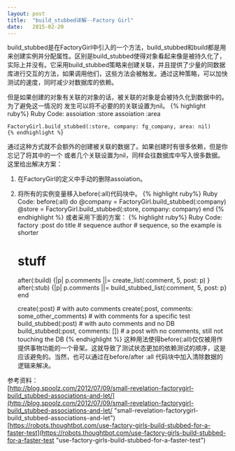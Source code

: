 ```yaml
---
layout: post
title:  "build_stubbed详解--Factory Girl"
date:   2015-02-20
---
```


build_stubbed是在FactoryGirl中引入的一个方法，build_stubbed和build都是用来创建实例并分配属性。区别是build_stubbed使得对象看起来像是被持久化了，实际上并没有。它采用build_stubbed策略来创建关联，并且提供了少量的同数据库进行交互的方法，如果调用他们，这些方法会被触发。通过这种策略，可以加快测试的速度，同时减少对数据库的依赖。

但是如果创建的对象有关联的对象的话，被关联的对象是会被持久化到数据中的。为了避免这一情况的
发生可以将不必要的的关联设置为nil。
    {% highlight ruby%}
    Ruby Code:
	assoiation :store
	assoiation :area
	
	FactoryGirl.build_stubbed(:store, company: fg_company, area: nil)
    {% endhighlight %}
通过这种方式就不会额外的创建被关联的数据了。如果创建时有很多依赖，但是你忘记了将其中的一个
或者几个关联设置为nil，同样会往数据库中写入很多数据。这里给出解决方案：
1. 在FactoryGirl的定义中手动的删除assoiation。
2. 将所有的实例变量移入before(:all)代码块中。
    {% highlight ruby%}
    Ruby Code:
    before(:all) do
      @company = FactoryGirl.build_stubbed(:company)
      @store = FactoryGirl.build_stubbed(:store, company: company)
    end
    {% endhighlight %}
或者采用下面的方案：
    {% highlight ruby%}
    Ruby Code:
	factory :post do
	  title # sequence
	  author # sequence, so the example is shorter
	  # stuff
	  after(:build) {|p| p.comments ||= create_list(:comment, 5, post: p) }
	  after(:stub) {|p| p.comments ||= build_stubbed_list(:comment, 5, post: p}
	end
	
	create(:post) # with auto comments
	create(:post, comments: some_other_comments) # with comments for a specific test
	build_stubbed(:post) # with auto comments and no DB
	build_stubbed(:post, comments: []) # a post with no comments, still not touching the DB
	{% endhighlight %}
这种用法使得before(:all)仅仅被用作提供事物功能的一个骨架。这就导致了测试状态更加的依赖测试的顺序，这是应该避免的。当然，也可以通过在before/after :all 代码块中加入清除数据的逻辑来解决。

参考资料：</br>
[http://blog.spoolz.com/2012/07/09/small-revelation-factorygirl-build_stubbed-associations-and-let/](http://blog.spoolz.com/2012/07/09/small-revelation-factorygirl-build_stubbed-associations-and-let/ "small-revelation-factorygirl-build_stubbed-associations-and-let")</br>
[https://robots.thoughtbot.com/use-factory-girls-build-stubbed-for-a-faster-test](https://robots.thoughtbot.com/use-factory-girls-build-stubbed-for-a-faster-test "use-factory-girls-build-stubbed-for-a-faster-test")
